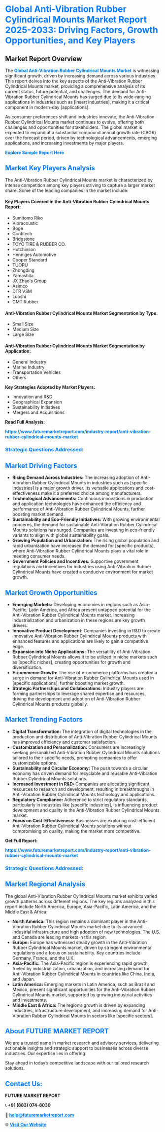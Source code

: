 <h1 style="color: #007BFF;">Global Anti-Vibration Rubber Cylindrical Mounts Market Report 2025-2033: Driving Factors, Growth Opportunities, and Key Players</h1>

<section id="overview">
<h2>Market Report Overview</h2>
<p>The <a href="https://www.futuremarketreport.com/industry-report/anti-vibration-rubber-cylindrical-mounts-market" style="color: #007BFF; text-decoration: none;"><strong>Global Anti-Vibration Rubber Cylindrical Mounts Market</strong></a> is witnessing significant growth, driven by increasing demand across various industries. This report delves into the key aspects of the Anti-Vibration Rubber Cylindrical Mounts market, providing a comprehensive analysis of its current status, future potential, and challenges. The demand for Anti-Vibration Rubber Cylindrical Mounts has surged due to its wide-ranging applications in industries such as [insert industries], making it a critical component in modern-day [applications].</p>
<p>As consumer preferences shift and industries innovate, the Anti-Vibration Rubber Cylindrical Mounts market continues to evolve, offering both challenges and opportunities for stakeholders. The global market is expected to expand at a substantial compound annual growth rate (CAGR) over the forecast period, driven by technological advancements, emerging applications, and increasing investments by major players.</p>
</section>

<section id="overview">
<p><a href="https://www.futuremarketreport.com/request-sample/reportId=42461" style="color: #007BFF; text-decoration: none;"><strong>Explore Sample Report Here</strong></a></p>
</section>

<section id="key-players">
<h2 style="color: #007BFF;">Market Key Players Analysis</h2>
<p>The Anti-Vibration Rubber Cylindrical Mounts market is characterized by intense competition among key players striving to capture a larger market share. Some of the leading companies in the market include:</p>
<h4>Key Players Covered in the Anti-Vibration Rubber Cylindrical Mounts Report:</h4>
<ul><li>Sumitomo Riko</li><li>Vibracoustic</li><li>Boge</li><li>Contitech</li><li>Bridgstone</li><li>TOYO TIRE &amp; RUBBER CO.</li><li>Hutchinson</li><li>Henniges Automotive</li><li>Cooper Standard</li><li>TUOPU</li><li>Zhongding</li><li>Yamashita</li><li>JX Zhao&#039;s Group</li><li>Asimco</li><li>DTR VSM</li><li>Luoshi</li><li>GMT Rubber</li></ul>
<h4>Anti-Vibration Rubber Cylindrical Mounts Market Segmentation by Type:</h4>
<ul><li>Small Size</li><li>Medium Size</li><li>Large Size</li></ul>

<h4>Anti-Vibration Rubber Cylindrical Mounts Market Segmentation by Application:</h4>
<ul><li>General Industry</li><li>Marine Industry</li><li>Transportation Vehicles</li><li>Others</li></ul>
<p><strong>Key Strategies Adopted by Market Players:</strong></p>
<ul>
<li>Innovation and R&D</li>
<li>Geographical Expansion</li>
<li>Sustainability Initiatives</li>
<li>Mergers and Acquisitions</li>
</ul>
</section>

<section>
<p><strong>Read Full Analysis: </strong></p><a href="https://www.futuremarketreport.com/industry-report/anti-vibration-rubber-cylindrical-mounts-market" style="color: #007BFF; text-decoration: none;"><strong>https://www.futuremarketreport.com/industry-report/anti-vibration-rubber-cylindrical-mounts-market</strong></a>
<h3 style="color: #007BFF;">Strategic Questions Addressed:</h3>
</section>

<section id="driving-factors">
<h2 style="color: #007BFF;">Market Driving Factors</h2>
<ul>
<li><strong>Rising Demand Across Industries:</strong> The increasing adoption of Anti-Vibration Rubber Cylindrical Mounts in industries such as [specific industries] is a major growth driver. Its versatile applications and cost-effectiveness make it a preferred choice among manufacturers.</li>
<li><strong>Technological Advancements:</strong> Continuous innovations in production and application technologies have enhanced the efficiency and performance of Anti-Vibration Rubber Cylindrical Mounts, further boosting market demand.</li>
<li><strong>Sustainability and Eco-Friendly Initiatives:</strong> With growing environmental concerns, the demand for sustainable Anti-Vibration Rubber Cylindrical Mounts solutions has surged. Companies are investing in eco-friendly variants to align with global sustainability goals.</li>
<li><strong>Growing Population and Urbanization:</strong> The rising global population and rapid urbanization have increased the demand for [specific products], where Anti-Vibration Rubber Cylindrical Mounts plays a vital role in meeting consumer needs.</li>
<li><strong>Government Policies and Incentives:</strong> Supportive government regulations and incentives for industries using Anti-Vibration Rubber Cylindrical Mounts have created a conducive environment for market growth.</li>
</ul>
</section>

<section id="growth-opportunities">
<h2 style="color: #007BFF;">Market Growth Opportunities</h2>
<ul>
<li><strong>Emerging Markets:</strong> Developing economies in regions such as Asia-Pacific, Latin America, and Africa present untapped potential for the Anti-Vibration Rubber Cylindrical Mounts market. Increasing industrialization and urbanization in these regions are key growth drivers.</li>
<li><strong>Innovative Product Development:</strong> Companies investing in R&D to create innovative Anti-Vibration Rubber Cylindrical Mounts products with enhanced features and applications are likely to gain a competitive edge.</li>
<li><strong>Expansion into Niche Applications:</strong> The versatility of Anti-Vibration Rubber Cylindrical Mounts allows it to be utilized in niche markets such as [specific niches], creating opportunities for growth and diversification.</li>
<li><strong>E-commerce Growth:</strong> The rise of e-commerce platforms has created a surge in demand for Anti-Vibration Rubber Cylindrical Mounts used in [specific applications], further boosting market growth.</li>
<li><strong>Strategic Partnerships and Collaborations:</strong> Industry players are forming partnerships to leverage shared expertise and resources, driving the development and adoption of Anti-Vibration Rubber Cylindrical Mounts products globally.</li>
</ul>
</section>

<section id="trending-factors">
<h2 style="color: #007BFF;">Market Trending Factors</h2>
<ul>
<li><strong>Digital Transformation:</strong> The integration of digital technologies in the production and distribution of Anti-Vibration Rubber Cylindrical Mounts has improved efficiency and customer satisfaction.</li>
<li><strong>Customization and Personalization:</strong> Consumers are increasingly seeking personalized Anti-Vibration Rubber Cylindrical Mounts solutions tailored to their specific needs, prompting companies to offer customizable options.</li>
<li><strong>Sustainability and Circular Economy:</strong> The push towards a circular economy has driven demand for recyclable and reusable Anti-Vibration Rubber Cylindrical Mounts solutions.</li>
<li><strong>Increased Investment in R&D:</strong> Companies are allocating significant resources to research and development, resulting in breakthroughs in Anti-Vibration Rubber Cylindrical Mounts technology and applications.</li>
<li><strong>Regulatory Compliance:</strong> Adherence to strict regulatory standards, particularly in industries like [specific industries], is influencing product development and quality in the Anti-Vibration Rubber Cylindrical Mounts market.</li>
<li><strong>Focus on Cost-Effectiveness:</strong> Businesses are exploring cost-efficient Anti-Vibration Rubber Cylindrical Mounts solutions without compromising on quality, making the market more competitive.</li>
</ul>
</section>

<section>
<p><strong>Get Full Report: </strong></p><a href="https://www.futuremarketreport.com/industry-report/anti-vibration-rubber-cylindrical-mounts-market" style="color: #007BFF; text-decoration: none;"><strong>https://www.futuremarketreport.com/industry-report/anti-vibration-rubber-cylindrical-mounts-market</strong></a>
<h3 style="color: #007BFF;">Strategic Questions Addressed:</h3>
</section>


<section id="regional-analysis">
<h2 style="color: #007BFF;">Market Regional Analysis</h2>
<p>The global Anti-Vibration Rubber Cylindrical Mounts market exhibits varied growth patterns across different regions. The key regions analyzed in this report include North America, Europe, Asia-Pacific, Latin America, and the Middle East & Africa:</p>
<ul>
<li><strong>North America:</strong> This region remains a dominant player in the Anti-Vibration Rubber Cylindrical Mounts market due to its advanced industrial infrastructure and high adoption of new technologies. The U.S. and Canada are leading markets in this region.</li>
<li><strong>Europe:</strong> Europe has witnessed steady growth in the Anti-Vibration Rubber Cylindrical Mounts market, driven by stringent environmental regulations and a focus on sustainability. Key countries include Germany, France, and the U.K.</li>
<li><strong>Asia-Pacific:</strong> The Asia-Pacific region is experiencing rapid growth, fueled by industrialization, urbanization, and increasing demand for Anti-Vibration Rubber Cylindrical Mounts in countries like China, India, and Japan.</li>
<li><strong>Latin America:</strong> Emerging markets in Latin America, such as Brazil and Mexico, present significant opportunities for the Anti-Vibration Rubber Cylindrical Mounts market, supported by growing industrial activities and investments.</li>
<li><strong>Middle East & Africa:</strong> The region’s growth is driven by expanding industries, infrastructure development, and increasing demand for Anti-Vibration Rubber Cylindrical Mounts in sectors like [specific sectors].</li>
</ul>
</section>

<footer>
<h2 style="color: #007BFF;">About FUTURE MARKET REPORT</h2>
<p>We are a trusted name in market research and advisory services, delivering actionable insights and strategic support to businesses across diverse industries. Our expertise lies in offering:</p>

<p>Stay ahead in today’s competitive landscape with our tailored research solutions.</p>

<h2 style="color: #007BFF;">Contact Us:</h2>
<p><strong>FUTURE MARKET REPORT</strong></p>
<p>📞 <strong>+91 (883) 074-8030</strong></p>
<p>📧 <strong><a href="mailto:help@futuremarketreport.com" style="color: #007BFF;">help@futuremarketreport.com</a></strong></p>
<p>🌐 <strong><a href="https://www.futuremarketreport.com/" style="color: #007BFF;">Visit Our Website</a></strong></p>
</footer>